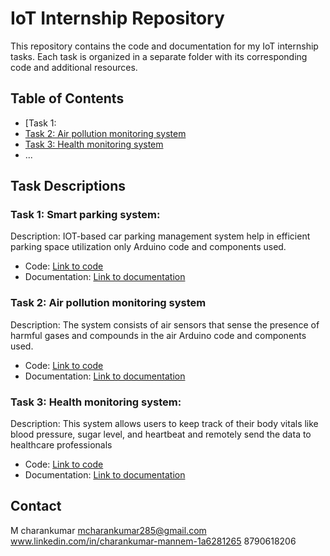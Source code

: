 # IoT Internship Repository

This repository contains the code and documentation for my IoT internship tasks. Each task is organized in a separate folder with its corresponding code and additional resources.

## Table of Contents

- [Task 1:
- [Task 2: Air pollution monitoring system](Air_pollution_monitoring_system)
- [Task 3: Health monitoring system](Health_Monitoring_System)
- ...

## Task Descriptions

### Task 1: Smart parking system:

Description: IOT-based car parking management system help in efficient parking space utilization only Arduino code and components used.

- Code: [Link to code](SmartParking)
- Documentation: [Link to documentation](./task1/documentation/)

### Task 2: Air pollution monitoring system

Description: The system consists of air sensors that sense the presence of harmful gases and compounds in the air Arduino code and components used.

- Code: [Link to code](Air_pollution_monitoring_system)
- Documentation: [Link to documentation](./task2/documentation/)

### Task 3: Health monitoring system:

Description: This system allows users to keep track of their body vitals like blood pressure, sugar level, and heartbeat and remotely send the data to healthcare professionals
- Code: [Link to code](Health_Monitoring_System)
- Documentation: [Link to documentation](./task3/documentation/)


## Contact

M charankumar
mcharankumar285@gmail.com
www.linkedin.com/in/charankumar-mannem-1a6281265
8790618206
